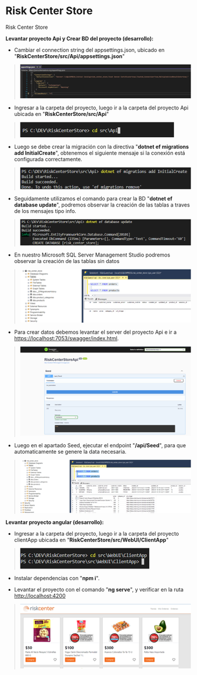 # Risk Center Store

Risk Center Store

**Levantar proyecto Api y Crear BD del proyecto (desarrollo):**

- Cambiar el connection string del appsettings.json, ubicado en "**RiskCenterStore/src/Api/appsettings.json**"

> ![".\\src\WebUI\assets\appsettingsjson.png"](.\\src\WebUI\assets\appsettingsjson.png)

- Ingresar a la carpeta del proyecto, luego ir a la carpeta del proyecto Api ubicada en "**RiskCenterStore/src/Api**"

> ![".\\src\WebUI\assets\proyectApi.png"](.\\src\WebUI\assets\proyectApi.png)

- Luego se debe crear la migración con la directiva "**dotnet ef migrations add InitialCreate**", obtenemos el siguiente mensaje si la conexión está configurada correctamente.

> ![".\\src\WebUI\assets\migration.png"](.\\src\WebUI\assets\migration.png)

- Seguidamente utilizamos el comando para crear la BD "**dotnet ef database update**", podremos observar la creación de las tablas a traves de los mensajes tipo info.

> ![".\\src\WebUI\assets\updateDB.png"](.\\src\WebUI\assets\updateDB.png)

- En nuestro Microsoft SQL Server Management Studio podremos observar la creación de las tablas sin datos


> ![".\\src\WebUI\assets\updateDB.png"](.\\src\WebUI\assets\DBInitialized.png)

- Para crear datos debemos levantar el server del proyecto Api e ir a [https://localhost:7053/swagger/index.html](https://localhost:7053/swagger/index.html).


> ![".\\src\WebUI\assets\seed.png"](.\\src\WebUI\assets\seed.png)

- Luego en el apartado Seed, ejecutar el endpoint "**/api/Seed**", para que automaticamente se genere la data necesaria.

> ![".\\src\WebUI\assets\DBWithData.png"](.\\src\WebUI\assets\DBWithData.png)


**Levantar proyecto angular (desarrollo):**

- Ingresar a la carpeta del proyecto, luego ir a la carpeta del proyecto clientApp ubicada en "**RiskCenterStore/src/WebUI/ClientApp**"

> ![".\\src\WebUI\assets\proyectApi.png"](.\\src\WebUI\assets\webUi.png)
- Instalar dependencias con "**npm i**".


- Levantar el proyecto con el comando "**ng serve**", y verificar en la ruta [http://localhost:4200](http://localhost:4200/)


> ![".\\src\WebUI\assets\app.png"](.\\src\WebUI\assets\app.png)


